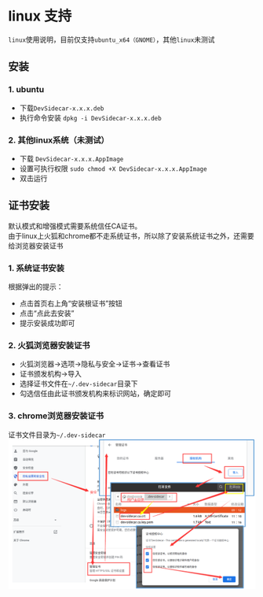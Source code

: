 # linux 支持
`linux`使用说明，目前仅支持`ubuntu_x64（GNOME）`，其他`linux`未测试

## 安装

### 1. ubuntu
 * 下载`DevSidecar-x.x.x.deb`
 * 执行命令安装 `dpkg -i DevSidecar-x.x.x.deb`

### 2. 其他linux系统（未测试）
* 下载 `DevSidecar-x.x.x.AppImage`
* 设置可执行权限 `sudo chmod +X DevSidecar-x.x.x.AppImage`
* 双击运行


## 证书安装
默认模式和增强模式需要系统信任CA证书。   
由于linux上火狐和chrome都不走系统证书，所以除了安装系统证书之外，还需要给浏览器安装证书
### 1. 系统证书安装
根据弹出的提示：
 * 点击首页右上角“安装根证书”按钮
 * 点击“点此去安装”
 * 提示安装成功即可

### 2. 火狐浏览器安装证书
* 火狐浏览器->选项->隐私与安全->证书->查看证书   
* 证书颁发机构->导入    
* 选择证书文件在`~/.dev-sidecar`目录下    
* 勾选信任由此证书颁发机构来标识网站，确定即可

### 3. chrome浏览器安装证书
证书文件目录为`~/.dev-sidecar`
![](../packages/gui/public/setup-linux.png)


